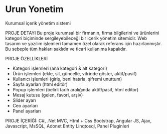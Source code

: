# Urun Yonetim
Kurumsal içerik yönetim sistemi

PROJE DETAYI
Bu proje kurumsal bir firmanın, firma bilgilerini ve ürünlerini kategori biçiminde sergileyebileceği bir içerik yönetim sitemidir. Web tasarım ve yazılım işlemleri tamamen özel olarak referans için hazırlanmıştır. Bu sebeple tüm hakları saklıdır ve ticari kullanıma kapalıdır.

PROJE ÖZELLİKLERİ
+ Kategori işlemleri (ana kategori & alt kategori)
+ Ürün işlemleri (ekle, sil, güncelle, vitrinde göster, aktif/pasif)
+ Kullanıcı işlemleri (giriş, beni hatırla, şifremi unuttum)
+ Sayfa ayarları (html editör)
+ Popup işlemleri (belirli tarih aralığında aktif/pasif, html editor)
+ Mesaj kutusu (gelen, favori, arşiv)
+ Slider ayarı
+ Ceo ayarları
+ Panel ayarları

PROJE İÇERİĞİ: C#, .Net MVC, Html + Css Bootstrap, Angular JS, Ajax, Javascript, MsSQL, Adonet Entity Linqtosql, Panel Pluginleri

